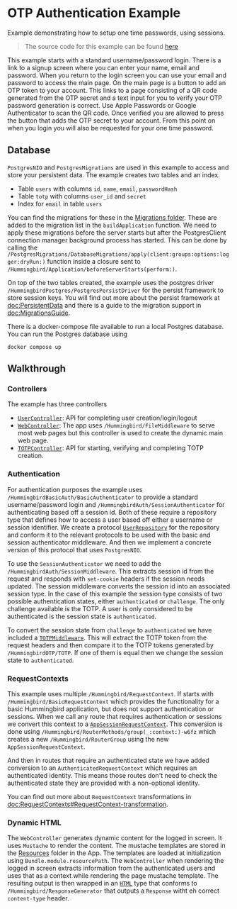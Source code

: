 # OTP Authentication Example

Example demonstrating how to setup one time passwords, using sessions. 

> The source code for this example can be found [here](https://github.com/hummingbird-project/hummingbird-examples/tree/main/auth-otp)

This example starts with a standard username/password login. There is a link to a signup screen where you can enter your name, email and password. When you return to the login screen you can use your email and password to access the main page. On the main page is a button to add an OTP token to your account. This links to a page consisting of a QR code generated from the OTP secret and a text input for you to verify your OTP password generation is correct. Use Apple Passwords or Google Authenticator to scan the QR code. Once verified you are allowed to press the button that adds the OTP secret to your account. From this point on when you login you will also be requested for your one time password.

## Database

`PostgresNIO` and ``PostgresMigrations`` are used in this example to access and store your persistent data. The example creates two tables and an index.
- Table `users` with columns `id`, `name`, `email`, `passwordHash` 
- Table `totp` with columns `user_id` and `secret`
- Index for `email` in table `users`

You can find the migrations for these in the [Migrations folder](https://github.com/hummingbird-project/hummingbird-examples/tree/main/auth-otp/Sources/App/Migrations). These are added to the migration list in the `buildApplication` function. We need to apply these migrations before the server starts but after the PostgresClient connection manager background process has started. This can be done by calling the ``/PostgresMigrations/DatabaseMigrations/apply(client:groups:options:logger:dryRun:)`` function inside a closure sent to ``/Hummingbird/Application/beforeServerStarts(perform:)``.

On top of the two tables created, the example uses the postgres driver ``/HummingbirdPostgres/PostgresPersistDriver`` for the persist framework to store session keys. You will find out more about the persist framework at <doc:PersistentData> and there is a guide to the migration support in <doc:MigrationsGuide>.

There is a docker-compose file available to run a local Postgres database. You can run the Postgres database using

```
docker compose up
```

## Walkthrough

### Controllers

The example has three controllers
- [`UserController`](https://github.com/hummingbird-project/hummingbird-examples/tree/main/auth-otp/Sources/App/Controllers/UserController.swift): API for completing user creation/login/logout
- [`WebController`](https://github.com/hummingbird-project/hummingbird-examples/tree/main/auth-otp/Sources/App/Controllers/WebController.swift): The app uses ``/Hummingbird/FileMiddleware`` to serve most web pages but this controller is used to create the dynamic main web page.
- [`TOTPController`](https://github.com/hummingbird-project/hummingbird-examples/tree/main/auth-otp/Sources/App/Controllers/TOTPController.swift): API for starting, verifying and completing TOTP creation.

### Authentication

For authentication purposes the example uses ``/HummingbirdBasicAuth/BasicAuthenticator`` to provide a standard username/password login and ``/HummingbirdAuth/SessionAuthenticator`` for authenticating based off a session id. Both of these require a repository type that defines how to access a user based off either a username or session identifier. We create a protocol [`UserRepository`](https://github.com/hummingbird-project/hummingbird-examples/tree/main/auth-otp/Sources/App/Repositories/UserRepository.swift) for the repository and conform it to the relevant protocols to be used with the basic and session authenticator middleware. And then we implement a concrete version of this protocol that uses `PostgresNIO`.

To use the `SessionAuthenticator` we need to add the ``/HummingbirdAuth/SessionMiddleware``. This extracts session id from the request and responds with `set-cookie` headers if the session needs updated. The session middleware converts the session id into an associated session type. In the case of this example the session type consists of two possible authentication states, either `authenticated` or `challenge`. The only challenge available is the TOTP. A user is only considered to be authenticated is the session state is `authenticated`.

To convert the session state from `challenge` to `authenticated` we have included a [`TOTPMiddleware`](https://github.com/hummingbird-project/hummingbird-examples/tree/main/auth-otp/Sources/App/Middleware/TOTPMiddleware.swift). This will extract the TOTP token from the request headers and then compare it to the TOTP tokens generated by ``/HummingbirdOTP/TOTP``. If one of them is equal then we change the session state to `authenticated`.

### RequestContexts

This example uses multiple ``/Hummingbird/RequestContext``. If starts with ``/Hummingbird/BasicRequestContext`` which provides the functionality for a basic Hummingbird application, but does not support authentication or sessions. When we call any route that requires authentication or sessions we convert this context to a [`AppSessionRequestContext`](https://github.com/hummingbird-project/hummingbird-examples/tree/main/auth-otp/Sources/App/RequestContext.swift). This conversion is done using ``/Hummingbird/RouterMethods/group(_:context:)-w6fz`` which creates a new ``/Hummingbird/RouterGroup`` using the new `AppSessionRequestContext`.

And then in routes that require an authenticated state we have added conversion to an `AuthenticatedRequestContext` which requires an authenticated identity. This means those routes don't need to check the authenticated state they are provided with a non-optional identity.

You can find out more about `RequestContext` transformations in <doc:RequestContexts#RequestContext-transformation>.

### Dynamic HTML

The `WebController` generates dynamic content for the logged in screen. It uses ``Mustache`` to render the content. The mustache templates are stored in the [Resources](https://github.com/hummingbird-project/hummingbird-examples/tree/main/auth-otp/Sources/App/Resources) folder in the App. The templates are loaded at initialization using `Bundle.module.resourcePath`. The `WebController` when rendering the logged in screen extracts information from the authenticated users and uses that as a context while rendering the page mustache template. The resulting output is then wrapped in an [`HTML`](https://github.com/hummingbird-project/hummingbird-examples/tree/main/auth-otp/Sources/App/Extensions/html.swift) type that conforms to ``/Hummingbird/ResponseGenerator`` that outputs a `Response` witht eh correct `content-type` header.